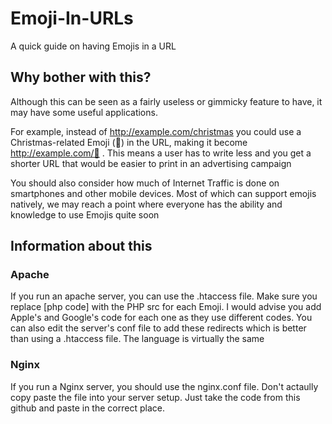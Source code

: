 # Emoji-In-URLs
A quick guide on having Emojis in a URL

## Why bother with this?
Although this can be seen as a fairly useless or gimmicky feature to have, it may have some useful applications.

For example, instead of http://example.com/christmas you could use a Christmas-related Emoji (🎄) in the URL, making it become http://example.com/🎄 . This means a user has to write less and you get a shorter URL that would be easier to print in an advertising campaign

You should also consider how much of Internet Traffic is done on smartphones and other mobile devices. Most of which can support emojis natively, we may reach a point where everyone has the ability and knowledge to use Emojis quite soon

## Information about this
### Apache
If you run an apache server, you can use the .htaccess file. Make sure you replace [php code] with the PHP src for each Emoji. I would advise you add Apple's and Google's code for each one as they use different codes.
You can also edit the server's conf file to add these redirects which is better than using a .htaccess file. The language is virtually the same

### Nginx
If you run a Nginx server, you should use the nginx.conf file. Don't actaully copy paste the file into your server setup. Just take the code from this github and paste in the correct place.
